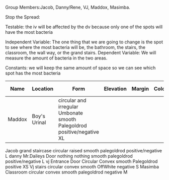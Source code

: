 Group Members:Jacob, Danny/Rene, VJ, Maddox, Masimba.

Stop the Spread:

Testable: the iv will be affected by the dv because only one of the spots will have the most bacteria

Independent Variable: The one thing that we are going to change is the spot to see where the most bacteria will be, the bathroom, the stairs, the classroom, the wall way, or the grand stairs. Dependent Variable: We will measure the amount of bacteria in the two areas.

Constants: we will keep the same amount of space so we can see which spot has the most bacteria

Name |	Location |	Form |	Elevation |	Margin |	Color |	gram | value |	how much
--- |    --- |       --- | --- |   --- |       --- |    --- |   --- |      --- |
Maddox |	Boy's Urinal |	circular and irregular	Umbonate	smooth	Palegoldrod	positive/negative	XL
Jacob	grand staircase	circular	raised 	smooth	palegoldrod	positive/negative	L
danny	Mr.Daileys Door	nothing	nothing	smooth	palegoldrod	positive/negative	L
vj	Entrance Door	Circular	Convex	smooth	Palegoldrod	positive	XS
Vj	stairs	circular	convex	smooth	OffWhite	negative	S
Masimba	Classroom	circular	convex	smooth	palegoldrod	negative	M
